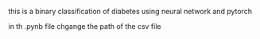 this is a binary classification of diabetes using neural network and pytorch<br>

in th .pynb file chgange the path of the csv file 
